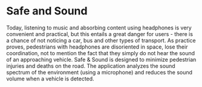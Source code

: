 # Safe and Sound

Today, listening to music and absorbing content using headphones is very convenient and practical, but this entails a great danger for users - there is a chance of not noticing a car, bus and other types of transport.
As practice proves, pedestrians with headphones are disoriented in space, lose their coordination, not to mention the fact that they simply do not hear the sound of an approaching vehicle.
Safe & Sound is designed to minimize pedestrian injuries and deaths on the road. The application analyzes the sound spectrum of the environment (using a microphone) and reduces the sound volume when a vehicle is detected.
